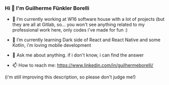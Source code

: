 ### Hi 👋 I'm Guilherme Fünkler Borelli


- 🔭 I’m currently working at W16 software house with a lot of projects (but they are all at Gitlab, so... you won't see anything related to my professional work here, only codes i've made for fun :)

- 🌱 I’m currently learning Dark side of React and React Native and some Kotlin, i'm loving mobile development

- 💬 Ask me about anything. if i don't know, i can find the answer

- 📫 How to reach me: https://www.linkedin.com/in/guilhermeborelli/

(i'm still improving this description, so please don't judge me!)
